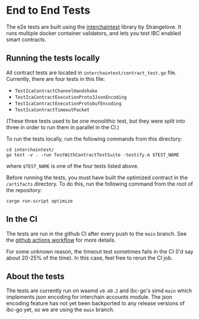 # End to End Tests

The e2e tests are built using the [interchaintest](https://github.com/strangelove-ventures/interchaintest) library by Strangelove. It runs multiple docker container validators, and lets you test IBC enabled smart contracts.

## Running the tests locally

All contract tests are located in `interchaintest/contract_test.go` file. Currently, there are four tests in this file:

- `TestIcaContractChannelHandshake`
- `TestIcaContractExecutionProto3JsonEncoding`
- `TestIcaContractExecutionProtobufEncoding`
- `TestIcaContractTimeoutPacket`

(These three tests used to be one monolithic test, but they were split into three in order to run them in parallel in the CI.)

To run the tests locally, run the following commands from this directory:

```text
cd interchaintest/
go test -v . -run TestWithContractTestSuite -testify.m $TEST_NAME
```

where `$TEST_NAME` is one of the four tests listed above.

Before running the tests, you must have built the optimized contract in the `/artifacts` directory. To do this, run the following command from the root of the repository:

```text
cargo run-script optimize
```

## In the CI

The tests are run in the github CI after every push to the `main` branch. See the [github actions workflow](https://github.com/srdtrk/cw-ica-controller/blob/main/.github/workflows/e2e.yml) for more details.

For some unknown reason, the timeout test sometimes fails in the CI (I'd say about 20-25% of the time). In this case, feel free to rerun the CI job.

## About the tests

The tests are currently run on wasmd `v0.40.2` and ibc-go's simd `main` which implements json encoding for interchain accounts module. The json encoding feature has not yet been backported to any release versions of ibc-go yet, so we are using the `main` branch.
